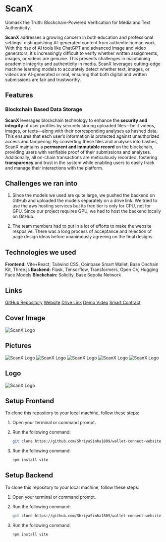 # ScanX
Unmask the Truth: Blockchain-Powered Verification for Media and Text Authenticity.

**ScanX** addresses a growing concern in both education and professional settings: distinguishing AI-generated content from authentic human work. With the rise of AI tools like ChatGPT and advanced image and video generators, it's increasingly difficult to verify whether written assignments, images, or videos are genuine. This presents challenges in maintaining academic integrity and authenticity in media. ScanX leverages cutting-edge machine learning models to accurately detect whether text, images, or videos are AI-generated or real, ensuring that both digital and written submissions are fair and trustworthy.

## Features

### Blockchain Based Data Storage

**ScanX** leverages blockchain technology to enhance the **security and integrity** of user profiles by securely storing uploaded files—be it videos, images, or texts—along with their corresponding analyses as hashed data. This ensures that each user’s information is protected against unauthorized access and tampering. By converting these files and analyses into hashes, ScanX maintains a **permanent and immutable record** on the blockchain, providing users with verifiable proof of their submissions and analyses. Additionally, all on-chain transactions are meticulously recorded, fostering **transparency** and trust in the system while enabling users to easily track and manage their interactions with the platform.

## Challenges we ran into

1. Since the models we used are quite large, we pushed the backend on GitHub and uploaded the models separately on a drive link. We tried to use the aws hosting services but its free tier is only for CPU, not for GPU. Since our project requires GPU, we had to host the backend locally on GitHub. 

2. The team members had to put in a lot of efforts to make the website resposive. There was a long process of acceptance and rejection of page design ideas before unanimously agreeing on the final designs.

## Technologies we used
**Frontend:** Vite+React, Tailwind CSS, Coinbase Smart Wallet, Base Onchain Kit, Three.js
**Backend:** Flask, Tensorflow, Transformers, Open CV, Hugging Face Models
**Blockchain:** Solidity, Base Sepolia Network

## Links
[GitHub Repository](URL)
[Website](URL)
[Drive Link](URL)
[Demo Video](URL)
[Smart Contract](URL)

## Cover Image
![ScanX Logo](https://example.com/path/to/scanx-logo.png)

## Pictures
![ScanX Logo](https://example.com/path/to/scanx-logo.png)
![ScanX Logo](https://example.com/path/to/scanx-logo.png)
![ScanX Logo](https://example.com/path/to/scanx-logo.png)
![ScanX Logo](https://example.com/path/to/scanx-logo.png)
![ScanX Logo](https://example.com/path/to/scanx-logo.png)

## Logo
![ScanX Logo](https://example.com/path/to/scanx-logo.png)

## Setup Frontend 

To clone this repository to your local machine, follow these steps:

1. Open your terminal or command prompt.
2. Run the following command:

   ```bash
   git clone https://github.com/ShriyaSinha1809/wallet-connect-website.git
3. Run the following command:

   ```bash
   npm install vite

## Setup Backend 

To clone this repository to your local machine, follow these steps:

1. Open your terminal or command prompt.
2. Run the following command:

   ```bash
   git clone https://github.com/ShriyaSinha1809/wallet-connect-website.git
3. Run the following command:

   ```bash
   npm install vite
   


